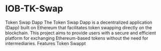 # IOB-TK-Swap
Token Swap Dapp The Token Swap Dapp is a decentralized application (Dapp) built on Ethereum that facilitates token swapping directly on the blockchain. This project aims to provide users with a secure and efficient platform for exchanging Ethereum-based tokens without the need for intermediaries.  Features Token Swappt
